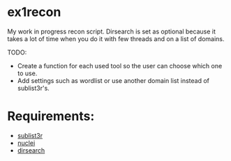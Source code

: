 # ex1recon
My work in progress recon script. Dirsearch is set as optional because it takes a lot of time when you do it with few threads and on a list of domains. 

TODO:
- Create a function for each used tool so the user can choose which one to use. 
- Add settings such as wordlist or use another domain list instead of sublist3r's.

# Requirements:
 - [sublist3r](https://github.com/aboul3la/Sublist3r)
 - [nuclei](https://github.com/projectdiscovery/nuclei)
 - [dirsearch](https://github.com/maurosoria/dirsearch)

